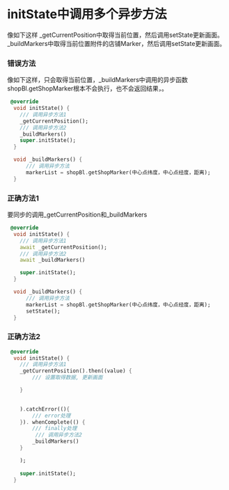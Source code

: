 # initState中调用多个异步方法

像如下这样
_getCurrentPosition中取得当前位置，然后调用setState更新画面。
_buildMarkers中取得当前位置附件的店铺Marker，然后调用setState更新画面。

### 错误方法
像如下这样，只会取得当前位置，_buildMarkers中调用的异步函数shopBl.getShopMarker根本不会执行，也不会返回结果，。

```dart
 @override
  void initState() {
    /// 调用异步方法1  
    _getCurrentPosition();
    /// 调用异步方法2  
    _buildMarkers()
    super.initState();
  }

  void _buildMarkers() {
      /// 调用异步方法  
      markerList = shopBl.getShopMarker(中心点纬度，中心点经度，距离);
  }

  ```

### 正确方法1
要同步的调用_getCurrentPosition和_buildMarkers
```dart
 @override
  void initState() {
    /// 调用异步方法1  
    await _getCurrentPosition();
    /// 调用异步方法2  
    await _buildMarkers()

    super.initState();
  }

  void _buildMarkers() {
      /// 调用异步方法  
      markerList = shopBl.getShopMarker(中心点纬度，中心点经度，距离);
      setState();
  }
  ```

### 正确方法2
```dart
 @override
  void initState() {
    /// 调用异步方法1  
    _getCurrentPosition().then((value) {
        /// 设置取得数据, 更新画面

    }
       

    ).catchError((){
        /// error处理
    }). whenComplete(() {
        /// finally处理
         /// 调用异步方法2  
        _buildMarkers()
    }

    );
   
    super.initState();
  }

  ```